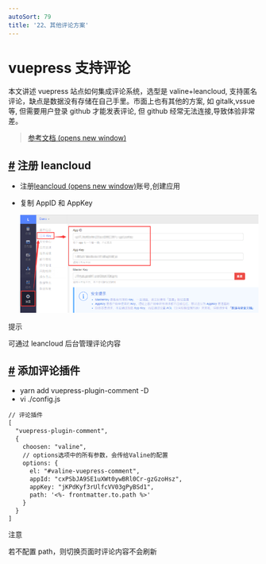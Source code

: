```yaml
---
autoSort: 79
title: '22、其他评论方案'
---
```

# vuepress 支持评论


本文讲述 vuepress 站点如何集成评论系统，选型是 valine+leancloud, 支持匿名评论，缺点是数据没有存储在自己手里。市面上也有其他的方案, 如 gitalk,vssue 等, 但需要用户登录 github 才能发表评论, 但 github 经常无法连接,导致体验非常差。

> [参考文档 (opens new window)](https://github.com/dongyuanxin/vuepress-plugin-comment)

[#](about:blank#%E6%B3%A8%E5%86%8C-leancloud) 注册 leancloud
----------------------------------------------------------

* 注册[leancloud (opens new window)](https://leancloud.cn/)账号,创建应用

* 复制 AppID 和 AppKey 

  ![20200603172452.png](./images/20200603172452-20231207154614274.png)

提示

可通过 leancloud 后台管理评论内容

[#](about:blank#%E6%B7%BB%E5%8A%A0%E8%AF%84%E8%AE%BA%E6%8F%92%E4%BB%B6) 添加评论插件
------------------------------------------------------------------------------

*   yarn add vuepress-plugin-comment -D
*   vi ./config.js

```
// 评论插件
[
  "vuepress-plugin-comment",
  {
    choosen: "valine",
    // options选项中的所有参数，会传给Valine的配置
    options: {
      el: "#valine-vuepress-comment",
      appId: "cxPSbJA9SE1uXWt0ywBRl0Cr-gzGzoHsz",
      appKey: "jKPdKyf3rUlfcVV03gPyBSd1",
      path: '<%- frontmatter.to.path %>'
    }
  }
]

```

注意

若不配置 path，则切换页面时评论内容不会刷新